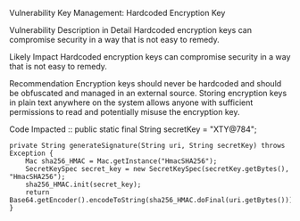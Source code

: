 Vulnerability
Key Management: Hardcoded Encryption Key

Vulnerability Description in Detail
Hardcoded encryption keys can compromise security in a way that is not easy to remedy.

Likely Impact
Hardcoded encryption keys can compromise security in a way that is not easy to remedy.

Recommendation
Encryption keys should never be hardcoded and should be obfuscated and managed in an external source. Storing encryption keys in plain text anywhere on the system allows anyone with sufficient permissions to read and potentially misuse the encryption key.

Code Impacted ::
 public static final String secretKey = "XTY@784";

    private String generateSignature(String uri, String secretKey) throws Exception {
        Mac sha256_HMAC = Mac.getInstance("HmacSHA256");
        SecretKeySpec secret_key = new SecretKeySpec(secretKey.getBytes(), "HmacSHA256");
        sha256_HMAC.init(secret_key);
        return Base64.getEncoder().encodeToString(sha256_HMAC.doFinal(uri.getBytes()));
    }
